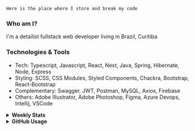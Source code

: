 ```
Here is the place where I store and break my code
```
### Who am I?
I'm a detailist fullstack web developer living in Brazil, Curitiba

### Technologies & Tools
- Tech: Typescript, Javascript, React, Next, Java, Spring, Hibernate, Node, Express
- Styling: SCSS, CSS Modules, Styled Components, Chackra, Bootstrap, React-Bootstrap
- Complementary: Swagger, JWT, Postman, MySQL, Axios, Firebase
- Others: Adobe Illustrator, Adobe Photoshop, Figma, Azure Devops, Intellij, VSCode

<details>
  <summary><b> Weekly Stats</b></summary>
<!--START_SECTION:waka-->

```txt
TypeScript   25 hrs 4 mins   ███████████████████████▒░   93.36 %
JavaScript   45 mins         ▓░░░░░░░░░░░░░░░░░░░░░░░░   02.80 %
JSON         40 mins         ▓░░░░░░░░░░░░░░░░░░░░░░░░   02.50 %
CSS          19 mins         ▒░░░░░░░░░░░░░░░░░░░░░░░░   01.19 %
XML          1 min           ░░░░░░░░░░░░░░░░░░░░░░░░░   00.10 %
```

<!--END_SECTION:waka-->
</details>

<details>
  <summary><b> GitHub Usage</b></summary>
  
[![Top Langs](https://github-readme-stats.vercel.app/api/top-langs/?username=gxlpes&&langs_count=9&layout=compact)](https://github.com/anuraghazra/github-readme-stats)

</details>
